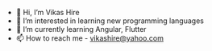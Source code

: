 - 👋 Hi, I’m Vikas Hire
- 👀 I’m interested in learning new programming languages
- 🌱 I’m currently learning Angular, Flutter
- 📫 How to reach me - vikashire@yahoo.com

<!---
vikashire/vikashire is a ✨ special ✨ repository because its `README.md` (this file) appears on your GitHub profile.
You can click the Preview link to take a look at your changes.
--->
